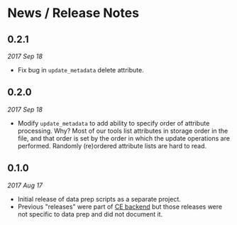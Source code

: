 # News / Release Notes

## 0.2.1

*2017 Sep 18*

* Fix bug in ``update_metadata`` delete attribute.

## 0.2.0

*2017 Sep 18*

* Modify ``update_metadata`` to add ability to specify order of attribute processing. Why? 
  Most of our tools list attributes in storage order in the file, and that order is set by the order 
  in which the update operations are performed. Randomly (re)ordered attribute lists are hard to read.

## 0.1.0

*2017 Aug 17*

* Initial release of data prep scripts as a separate project.
* Previous "releases" were part of [CE backend](https://github.com/pacificclimate/climate-explorer-backend)
  but those releases were not specific to data prep and did not document it.
